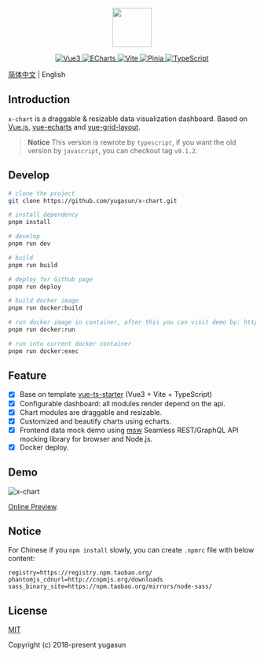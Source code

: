 <p align="center">
  <img width="80" src="./logo.png">
</p>

<p align="center">
    <a href="https://vuejs.org/">
        <img src="https://img.shields.io/badge/Vue-3.2.25-42b883" alt="Vue3" />
    </a>
    <a href="https://echarts.apache.org/">
        <img src="https://img.shields.io/badge/ECharts-5.3.3-brightgreen" alt="ECharts" />
    </a>
    <a href="https://vitejs.dev">
        <img src="https://img.shields.io/badge/Vite-2.9.7-747bff" alt="Vite" />
    </a>
    <a href="https://pinia.vuejs.org">
        <img src="https://img.shields.io/badge/Pinia-2.0.14-f7d336" alt="Pinia" />
    </a>
    <a href="https://www.typescriptlang.org/">
        <img src="https://img.shields.io/badge/TypeScript-4.6.4-blue" alt="TypeScript" />
    </a>
</p>

[简体中文](./README.zh-CN.md) | English

## Introduction

`x-chart` is a draggable & resizable data visualization dashboard. Based on [Vue.js](https://github.com/vuejs/vue), [vue-echarts](https://github.com/ecomfe/vue-echarts) and [vue-grid-layout](https://github.com/yugasun/vue-grid-layout/tree/pro/compass).

> **Notice** This version is rewrote by `typescript`, if you want the old version by `javascript`, you can checkout tag `v0.1.2`.

## Develop

```bash
# clone the project
git clone https://github.com/yugasun/x-chart.git

# install dependency
pnpm install

# develop
pnpm run dev

# build
pnpm run build

# deploy for Github page
pnpm run deploy

# build docker image
pnpm run docker:build

# run docker image in container, after this you can visit demo by: http://localhost:8080
pnpm run docker:run

# run into current docker container
pnpm run docker:exec
```

## Feature

-   [x] Base on template [vue-ts-starter](https://github.com/yugasun/vue-ts-starter) (Vue3 + Vite + TypeScript)
-   [x] Configurable dashboard: all modules render depend on the api.
-   [x] Chart modules are draggable and resizable.
-   [x] Customized and beautify charts using echarts.
-   [x] Frontend data mock demo using [msw](https://mswjs.io/docs/) Seamless REST/GraphQL API mocking library for browser and Node.js.
-   [x] Docker deploy.

## Demo

![x-chart](./demo/1.png)

[Online Preview](https://x-chart.vercel.app/).

## Notice

For Chinese if you `npm install` slowly, you can create `.npmrc` file with below content:

```shell
registry=https://registry.npm.taobao.org/
phantomjs_cdnurl=http://cnpmjs.org/downloads
sass_binary_site=https://npm.taobao.org/mirrors/node-sass/
```

## License

[MIT](./LICENSE)

Copyright (c) 2018-present yugasun
